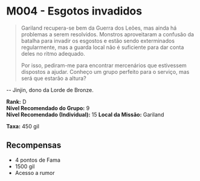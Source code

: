 # M004 - Esgotos invadidos

>Gariland recupera-se bem da Guerra dos Leões, mas ainda há problemas a serem resolvidos. Monstros aproveitaram a confusão da batalha para invadir os esgostos e estão sendo exterminados regularmente, mas a guarda local não é suficiente para dar conta deles no ritmo adequado.
>
>Por isso, pediram-me para encontrar mercenários que estivessem dispostos a ajudar. Conheço um grupo perfeito para o serviço, mas será que estarão a altura?

-- Jinjin, dono da Lorde de Bronze.

**Rank:** D  
**Nível Recomendado do Grupo:** 9  
**Nível Recomendado (Individual):** 15 
**Local da Missão:** Gariland

**Taxa:** 450 gil

## Recompensas

* 4 pontos de Fama
* 1500 gil
* Acesso a rumor
